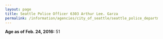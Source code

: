 ```yaml
---
layout: page
title: Seattle Police Officer 6303 Arthur Lee. Garza
permalink: /information/agencies/city_of_seattle/seattle_police_department/copbook/6303/
---
```


**Age as of Feb. 24, 2016:** 51
